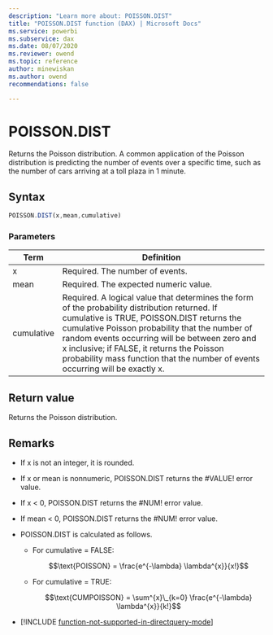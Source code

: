 ```yaml
---
description: "Learn more about: POISSON.DIST"
title: "POISSON.DIST function (DAX) | Microsoft Docs"
ms.service: powerbi 
ms.subservice: dax 
ms.date: 08/07/2020
ms.reviewer: owend
ms.topic: reference
author: minewiskan
ms.author: owend 
recommendations: false

---
```

# POISSON.DIST

Returns the Poisson distribution. A common application of the Poisson distribution is predicting the number of events over a specific time, such as the number of cars arriving at a toll plaza in 1 minute.  
  
## Syntax  
  
```js
POISSON.DIST(x,mean,cumulative)  
```
  
### Parameters  
  
|Term|Definition|  
|--------|--------------|  
|x|Required. The number of events.|  
|mean|Required. The expected numeric value.|  
|cumulative|Required. A logical value that determines the form of the probability distribution returned. If cumulative is TRUE, POISSON.DIST returns the cumulative Poisson probability that the number of random events occurring will be between zero and x inclusive; if FALSE, it returns the Poisson probability mass function that the number of events occurring will be exactly x.|  
  
## Return value

Returns the Poisson distribution.  
  
## Remarks

- If x is not an integer, it is rounded.  

- If x or mean is nonnumeric, POISSON.DIST returns the #VALUE! error value.  

- If x &lt; 0, POISSON.DIST returns the #NUM! error value.  

- If mean &lt; 0, POISSON.DIST returns the #NUM! error value.  

- POISSON.DIST is calculated as follows.  

  - For cumulative = FALSE:  

    $$\text{POISSON} = \frac{e^{-\lambda} \lambda^{x}}{x!}$$

  - For cumulative = TRUE:  

    $$\text{CUMPOISSON} = \sum^{x}\_{k=0} \frac{e^{-\lambda} \lambda^{x}}{k!}$$

- [!INCLUDE [function-not-supported-in-directquery-mode](includes/function-not-supported-in-directquery-mode.md)]
